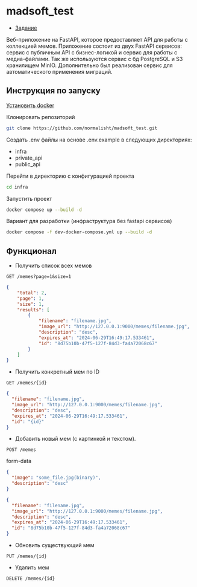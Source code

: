 # madsoft_test

* [Задание](https://docs.google.com/forms/d/e/1FAIpQLSeFG6LOI0i165oLR4mwHglMt_NaVcqak-Zz51hK8mnZ4SRJTQ/viewform)

Веб-приложение на FastAPI,
которое предоставляет API для работы с коллекцией мемов.
Приложение состоит из двух FastAPI сервисов:
сервис с публичным API с бизнес-логикой
и сервис для работы с медиа-файлами.
Так же используются сервис с бд PostgreSQL и S3 хранилищем MinIO.
Дополнительно был реализован сервис для автоматического применения миграций.

## Инструкция по запуску
[Установить docker](https://docs.docker.com/engine/install/)

Клонировать репозиторий
```bash
git clone https://github.com/normalisht/madsoft_test.git
```

Создать .env файлы на основе .env.example в следующих директориях:
- infra
- private_api
- public_api

Перейти в директорию с конфигурацией проекта
```bash
cd infra
```

Запустить проект
```bash
docker compose up --build -d
```

Вариант для разработки (инфраструктура без fastapi сервисов)
```bash
docker compose -f dev-docker-compose.yml up --build -d
```

## Функционал

* Получить список всех мемов
```http request
GET /memes?page=1&size=1
```
```json
{
    "total": 2,
    "page": 1,
    "size": 1,
    "results": [
        {
            "filename": "filename.jpg",
            "image_url": "http://127.0.0.1:9000/memes/filename.jpg",
            "description": "desc",
            "expires_at": "2024-06-29T16:49:17.533461",
            "id": "8d75b10b-47f5-127f-84d3-fa4a72068c67"
        }
    ]
}
```

* Получить конкретный мем по ID
```http request
GET /memes/{id}
```
```json
{
  "filename": "filename.jpg",
  "image_url": "http://127.0.0.1:9000/memes/filename.jpg",
  "description": "desc",
  "expires_at": "2024-06-29T16:49:17.533461",
  "id": "{id}"
}
```

* Добавить новый мем (с картинкой и текстом).
```http request
POST /memes
```
form-data
```json
{
  "image": "some_file.jpg(binary)",
  "description": "desc"
}
```

```json
{
  "filename": "filename.jpg",
  "image_url": "http://127.0.0.1:9000/memes/filename.jpg",
  "description": "desc",
  "expires_at": "2024-06-29T16:49:17.533461",
  "id": "8d75b10b-47f5-127f-84d3-fa4a72068c67"
}
```

* Обновить существующий мем
```http request
PUT /memes/{id}
```

* Удалить мем
```http request
DELETE /memes/{id}
```
